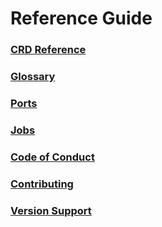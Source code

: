 # Reference Guide

### [CRD Reference](../crd/index.md)
### [Glossary](./glossary.md)
### [Ports](./ports.md)
### [Jobs](./jobs.md)
### [Code of Conduct](./code-of-conduct.md)
### [Contributing](./CONTRIBUTING.md)
### [Version Support](./versions.md)